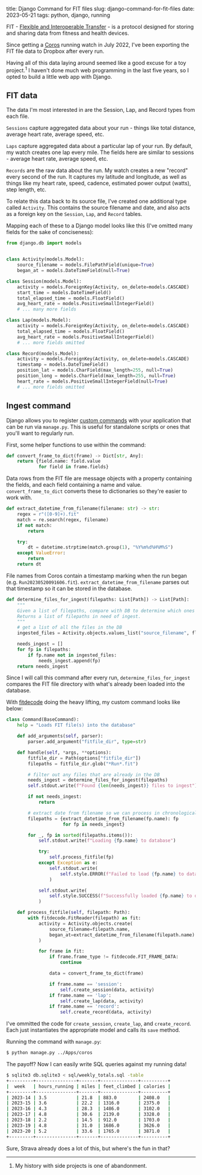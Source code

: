 title: Django Command for FIT files
slug: django-command-for-fit-files
date: 2023-05-21
tags: python, django, running

FIT - [Flexible and Interoperable Transfer](https://developer.garmin.com/fit/protocol/) - is a protocol designed for storing and sharing data from fitness and health devices.

Since getting a [Coros](https://coros.com/) running watch in July 2022, I've been exporting the FIT file data to Dropbox after every run.

Having all of this data laying around seemed like a good excuse for a toy project.<sup>1</sup> I haven't done much web programming in the last five years, so I opted to build a little web app with Django.

## FIT data

The data I'm most interested in are the Session, Lap, and Record types from each file.

`Sessions` capture aggregated data about your run - things like total distance, average heart rate, average speed, etc.

`Laps` capture aggregated data about a particular lap of your run. By default, my watch creates one lap every mile. The fields here are similar to sessions - average heart rate, average speed, etc.

`Records` are the raw data about the run. My watch creates a new "record" every second of the run. It captures my latitude and longitude, as well as things like my heart rate, speed, cadence, estimated power output (watts), step length, etc.

To relate this data back to its source file, I've created one additional type called `Activity`. This contains the source filename and date, and also acts as a foreign key on the `Session`, `Lap`, and `Record` tables.

Mapping each of these to a Django model looks like this (I've omitted many fields for the sake of conciseness):

```python
from django.db import models


class Activity(models.Model):
    source_filename = models.FilePathField(unique=True)
    began_at = models.DateTimeField(null=True)

class Session(models.Model):
    activity = models.ForeignKey(Activity, on_delete=models.CASCADE)
    start_time = models.DateTimeField()
    total_elapsed_time = models.FloatField()
    avg_heart_rate = models.PositiveSmallIntegerField()
    # ... many more fields

class Lap(models.Model):
    activity = models.ForeignKey(Activity, on_delete=models.CASCADE)
    total_elapsed_time = models.FloatField()
    avg_heart_rate = models.PositiveSmallIntegerField()
    # ... more fields omitted

class Record(models.Model):
    activity = models.ForeignKey(Activity, on_delete=models.CASCADE)
    timestamp = models.DateTimeField()
    position_lat = models.CharField(max_length=255, null=True)
    position_long = models.CharField(max_length=255, null=True)
    heart_rate = models.PositiveSmallIntegerField(null=True)
    # ... more fields omitted
```

## Ingest command

Django allows you to register [custom commands](https://django.readthedocs.io/en/stable/howto/custom-management-commands.html#module-django.core.management) with your application that can be run via `manage.py`. This is useful for standalone scripts or ones that you'll want to regularly run.


First, some helper functions to use within the command:

```python
def convert_frame_to_dict(frame) -> Dict[str, Any]:
    return {field.name: field.value
            for field in frame.fields}
```
Data rows from the FIT file are message objects with a property containing the fields, and each field containing a name and value. `convert_frame_to_dict` converts these to dictionaries so they're easier to work with.


```python
def extract_datetime_from_filename(filename: str) -> str:
    regex = r"([0-9]+).fit"
    match = re.search(regex, filename)
    if not match:
        return

    try:
        dt = datetime.strptime(match.group(1), "%Y%m%d%H%M%S")
    except ValueError:
        return
    return dt
```
File names from Coros contain a timestamp marking when the run began (e.g. `Run20230520091606.fit`). `extract_datetime_from_filename` parses out that timestamp so it can be stored in the database.

```python
def determine_files_for_ingest(filepaths: List[Path]) -> List[Path]:
    """
    Given a list of filepaths, compare with DB to determine which ones should be ingested.
    Returns a list of filepaths in need of ingest.
    """
    # get a list of all the files in the DB
    ingested_files = Activity.objects.values_list("source_filename", flat=True)

    needs_ingest = []
    for fp in filepaths:
        if fp.name not in ingested_files:
            needs_ingest.append(fp)
    return needs_ingest
```
Since I will call this command after every run, `determine_files_for_ingest` compares the FIT file directory with what's already been loaded into the database.

With [fitdecode](https://github.com/polyvertex/fitdecode) doing the heavy lifting, my custom command looks like below:

```python
class Command(BaseCommand):
    help = "Loads FIT file(s) into the database"

    def add_arguments(self, parser):
        parser.add_argument("fitfile_dir", type=str)

    def handle(self, *args, **options):
        fitfile_dir = Path(options["fitfile_dir"])
        filepaths = fitfile_dir.glob("*Run*.fit")

        # filter out any files that are already in the DB
        needs_ingest = determine_files_for_ingest(filepaths)
        self.stdout.write(f"Found {len(needs_ingest)} files to ingest")

        if not needs_ingest:
            return

        # extract date from filename so we can process in chronological order
        filepaths = {extract_datetime_from_filename(fp.name): fp
                     for fp in needs_ingest}

        for _, fp in sorted(filepaths.items()):
            self.stdout.write(f"Loading {fp.name} to database")

            try:
                self.process_fitfile(fp)
            except Exception as e:
                self.stdout.write(
                    self.style.ERROR(f"Failed to load {fp.name} to database", e)
                )

            self.stdout.write(
                self.style.SUCCESS(f"Successfully loaded {fp.name} to database")
            )

    def process_fitfile(self, filepath: Path):
        with fitdecode.FitReader(filepath) as fit:
            activity = Activity.objects.create(
                source_filename=filepath.name,
                began_at=extract_datetime_from_filename(filepath.name)
            )

            for frame in fit:
                if frame.frame_type != fitdecode.FIT_FRAME_DATA:
                    continue

                data = convert_frame_to_dict(frame)

                if frame.name == 'session':
                    self.create_session(data, activity)
                if frame.name == 'lap':
                    self.create_lap(data, activity)
                if frame.name == 'record':
                    self.create_record(data, activity)
```
I've ommitted the code for `create_session`, `create_lap`, and `create_record`. Each just instantiates the appropriate model and calls its `save` method.

Running the command with `manage.py`:
```bash
$ python manage.py ../Apps/coros
```

The payoff? Now I can easily write SQL queries against my running data!

```bash
$ sqlite3 db.sqlite3 < sql/weekly_totals.sql -table
+---------+---------------+-------+--------------+----------+
|  week   | hours_running | miles | feet_climbed | calories |
+---------+---------------+-------+--------------+----------+
| 2023-14 | 3.5           | 21.8  | 883.0        | 2408.0   |
| 2023-15 | 3.6           | 22.2  | 1316.0       | 2375.0   |
| 2023-16 | 4.3           | 28.3  | 1486.0       | 3102.0   |
| 2023-17 | 4.8           | 30.6  | 2139.0       | 3328.0   |
| 2023-18 | 2.2           | 14.5  | 912.0        | 1703.0   |
| 2023-19 | 4.8           | 31.0  | 1686.0       | 3626.0   |
| 2023-20 | 5.2           | 33.6  | 1765.0       | 3871.0   |
+---------+---------------+-------+--------------+----------+
```

Sure, Strava already does a lot of this, but where's the fun in that?

<hr>

1. My history with side projects is one of abandonment.
